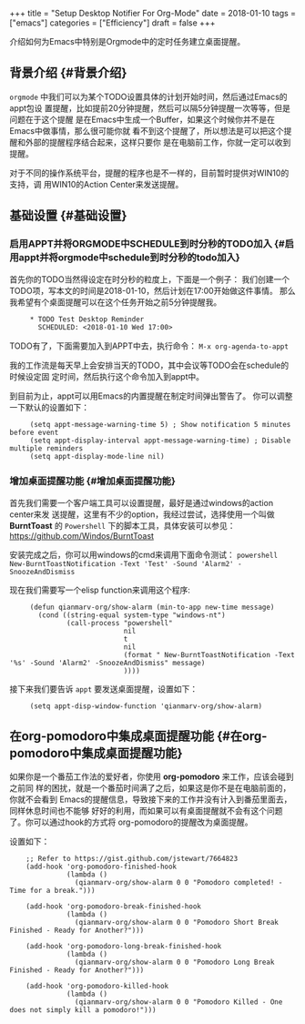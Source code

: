 +++
title = "Setup Desktop Notifier For Org-Mode"
date = 2018-01-10
tags = ["emacs"]
categories = ["Efficiency"]
draft = false
+++

介绍如何为Emacs中特别是Orgmode中的定时任务建立桌面提醒。

<!--more-->

## 背景介绍 {#背景介绍}

`orgmode` 中我们可以为某个TODO设置具体的计划开始时间，然后通过Emacs的appt包设
置提醒，比如提前20分钟提醒，然后可以隔5分钟提醒一次等等，但是问题在于这个提醒
是在Emacs中生成一个Buffer，如果这个时候你并不是在Emacs中做事情，那么很可能你就
看不到这个提醒了，所以想法是可以把这个提醒和外部的提醒程序结合起来，这样只要你
是在电脑前工作，你就一定可以收到提醒。

对于不同的操作系统平台，提醒的程序也是不一样的，目前暂时提供对WIN10的支持，调
用WIN10的Action Center来发送提醒。


## 基础设置 {#基础设置}


### 启用APPT并将ORGMODE中SCHEDULE到时分秒的TODO加入 {#启用appt并将orgmode中schedule到时分秒的todo加入}

首先你的TODO当然得设定在时分秒的粒度上，下面是一个例子：
我们创建一个TODO项，写本文的时间是2018-01-10，然后计划在17:00开始做这件事情。
那么我希望有个桌面提醒可以在这个任务开始之前5分钟提醒我。

```org
     * TODO Test Desktop Reminder
       SCHEDULED: <2018-01-10 Wed 17:00>
```

TODO有了，下面需要加入到APPT中去，执行命令：
`M-x org-agenda-to-appt`

我的工作流是每天早上会安排当天的TODO，其中会议等TODO会在schedule的时候设定固
定时间，然后执行这个命令加入到appt中。

到目前为止，appt可以用Emacs的内置提醒在制定时间弹出警告了。
你可以调整一下默认的设置如下：

```emacs-lisp
     (setq appt-message-warning-time 5) ; Show notification 5 minutes before event
     (setq appt-display-interval appt-message-warning-time) ; Disable multiple reminders
     (setq appt-display-mode-line nil)
```


### 增加桌面提醒功能 {#增加桌面提醒功能}

首先我们需要一个客户端工具可以设置提醒，最好是通过windows的action center来发
送提醒，这里有不少的option，我经过尝试，选择使用一个叫做 **BurntToast** 的
`Powershell` 下的脚本工具，具体安装可以参见：
<https://github.com/Windos/BurntToast>

安装完成之后，你可以用windows的cmd来调用下面命令测试：
`powershell New-BurntToastNotification -Text 'Test' -Sound 'Alarm2' -SnoozeAndDismiss`

现在我们需要写一个elisp function来调用这个程序:

```emacs-lisp
     (defun qianmarv-org/show-alarm (min-to-app new-time message)
       (cond ((string-equal system-type "windows-nt")
              (call-process "powershell"
                            nil
                            t
                            nil
                            (format " New-BurntToastNotification -Text '%s' -Sound 'Alarm2' -SnoozeAndDismiss" message)
                            ))))
```

接下来我们要告诉 `appt` 要发送桌面提醒，设置如下：

```emacs-lisp
     (setq appt-disp-window-function 'qianmarv-org/show-alarm)
```


## 在org-pomodoro中集成桌面提醒功能 {#在org-pomodoro中集成桌面提醒功能}

如果你是一个番茄工作法的爱好者，你使用 **org-pomodoro** 来工作，应该会碰到之前同
样的困扰，就是一个番茄时间满了之后，如果这是你不是在电脑前面的，你就不会看到
Emacs的提醒信息，导致接下来的工作并没有计入到番茄里面去，同样休息时间也不能够
好好的利用，而如果可以有桌面提醒就不会有这个问题了。你可以通过hook的方式将
org-pomodoro的提醒改为桌面提醒。

设置如下：

```emacs-lisp
    ;; Refer to https://gist.github.com/jstewart/7664823
    (add-hook 'org-pomodoro-finished-hook
              (lambda ()
                (qianmarv-org/show-alarm 0 0 "Pomodoro completed! - Time for a break.")))

    (add-hook 'org-pomodoro-break-finished-hook
              (lambda ()
                (qianmarv-org/show-alarm 0 0 "Pomodoro Short Break Finished - Ready for Another?")))

    (add-hook 'org-pomodoro-long-break-finished-hook
              (lambda ()
                (qianmarv-org/show-alarm 0 0 "Pomodoro Long Break Finished - Ready for Another?")))

    (add-hook 'org-pomodoro-killed-hook
              (lambda ()
                (qianmarv-org/show-alarm 0 0 "Pomodoro Killed - One does not simply kill a pomodoro!")))
```
